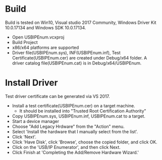# Build

Build is tested on Win10, Visual studio 2017 Community, Windows Driver Kit 10.0.17134 and
Windows SDK 10.0.17134.

- Open USBIPEnum.vcxproj
- Build Project
- x86/x64 platforms are supported
- Driver file(USBIPEnum.sys), INF(USBIPEnum.inf), Test Certificate(USBIPEnum.cer) are created
  under Debug/x64 folder. A driver catalog file(USBIPEnum.cat) is in Debug/x64/USBIPEnum.

# Install Driver

Test driver certificate can be generated via VS 2017.

- Install a test certificate(USBIPEnum.cer) on a target machine.
  - It should be installed into "Trusted Root Certification Authority"
- Copy USBIPEnum.sys, USBIPEnum.inf, USBIPEnum.cat to a target.
- Start a device manager
- Choose "Add Legacy Hrdware" from the "Action" menu.
- Select 'Install the hardware that I manually select from the list'.
- Click 'Next'.
- Click 'Have Disk', click 'Browse', choose the copied folder, and click OK.
- Click on the 'USB/IP Enumerator', and then click Next.
- Click Finish at 'Completing the Add/Remove Hardware Wizard.'
